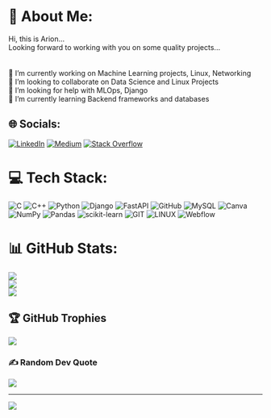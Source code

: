 # 💫 About Me:
Hi, this is Arion...<br>Looking forward to working with you on some quality projects...<br><br><br>🔭 I’m currently working on Machine Learning projects, Linux, Networking<br>👯 I’m looking to collaborate on Data Science and Linux Projects<br>🤝 I’m looking for help with MLOps, Django<br>🌱 I’m currently learning Backend frameworks and databases


## 🌐 Socials:
[![LinkedIn](https://img.shields.io/badge/LinkedIn-%230077B5.svg?logo=linkedin&logoColor=white)](https://linkedin.com/in/arion-das) [![Medium](https://img.shields.io/badge/Medium-12100E?logo=medium&logoColor=white)](https://medium.com/@ariondasad) [![Stack Overflow](https://img.shields.io/badge/-Stackoverflow-FE7A16?logo=stack-overflow&logoColor=white)](https://stackoverflow.com/users/20998029/arion-das) 

# 💻 Tech Stack:
![C](https://img.shields.io/badge/c-%2300599C.svg?style=flat&logo=c&logoColor=white) ![C++](https://img.shields.io/badge/c++-%2300599C.svg?style=flat&logo=c%2B%2B&logoColor=white) ![Python](https://img.shields.io/badge/python-3670A0?style=flat&logo=python&logoColor=ffdd54) ![Django](https://img.shields.io/badge/django-%23092E20.svg?style=flat&logo=django&logoColor=white) ![FastAPI](https://img.shields.io/badge/FastAPI-005571?style=flat&logo=fastapi) ![GitHub](https://img.shields.io/badge/GitHub-%23121011.svg?style=flat&logo=github&logoColor=white) ![MySQL](https://img.shields.io/badge/mysql-%2300f.svg?style=flat&logo=mysql&logoColor=white) ![Canva](https://img.shields.io/badge/Canva-%2300C4CC.svg?style=flat&logo=Canva&logoColor=white) ![NumPy](https://img.shields.io/badge/numpy-%23013243.svg?style=flat&logo=numpy&logoColor=white) ![Pandas](https://img.shields.io/badge/pandas-%23150458.svg?style=flat&logo=pandas&logoColor=white) ![scikit-learn](https://img.shields.io/badge/scikit--learn-%23F7931E.svg?style=flat&logo=scikit-learn&logoColor=white) ![GIT](https://img.shields.io/badge/Git-fc6d26?style=flat&logo=git&logoColor=white) ![LINUX](https://img.shields.io/badge/Linux-FCC624?style=flat&logo=linux&logoColor=black) ![Webflow](https://img.shields.io/badge/Webflow-4353FF?style=flat&logo=webflow&logoColor=white)
# 📊 GitHub Stats:
![](https://github-readme-stats.vercel.app/api?username=ArionDas&theme=dark&hide_border=true&include_all_commits=true&count_private=false)<br/>
![](https://github-readme-streak-stats.herokuapp.com/?user=ArionDas&theme=dark&hide_border=true)<br/>
![](https://github-readme-stats.vercel.app/api/top-langs/?username=ArionDas&theme=dark&hide_border=true&include_all_commits=true&count_private=false&layout=compact)

## 🏆 GitHub Trophies
![](https://github-profile-trophy.vercel.app/?username=ArionDas&theme=radical&no-frame=false&no-bg=true&margin-w=4)

### ✍️ Random Dev Quote
![](https://quotes-github-readme.vercel.app/api?type=horizontal&theme=dark)

---
[![](https://visitcount.itsvg.in/api?id=ArionDas&icon=2&color=0)](https://visitcount.itsvg.in)

<!-- Proudly created with GPRM ( https://gprm.itsvg.in ) -->
